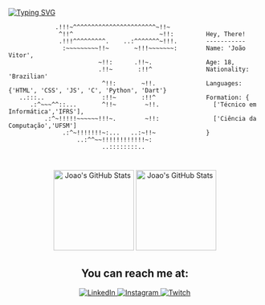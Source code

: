 
[![Typing SVG](https://readme-typing-svg.herokuapp.com?font=Raleway&weight=600&duration=7000&pause=3000&color=063A6E&background=FFFA5300&center=true&vCenter=true&width=1000&lines=Hello!+My+name+is+Jo%C3%A3o+Vitor+%F0%9F%91%80)](https://git.io/typing-svg)

```          
             .!!!~^^^^^^^^^^^^^^^^^^^^^^^~!!~              
              ^!!^                        ~!!:         Hey, There!
              .!!!^^^^^^^^^.    ..:^^^^^^^~!!!.        -----------
               :~~~~~~~~~!!~       ~!!!~~~~~~~:        Name: 'João Vitor',    
                         ~!!:      .!!~.               Age: 18,
                         .!!~       :!!^               Nationality: 'Brazilian'    
                          ^!!:       ~!!.              Languages: {'HTML', 'CSS', 'JS', 'C', 'Python', 'Dart'}    
   ..:::..                :!!~       :!!^              Formation: {     
      .:^~~~^^::...       ^!!~        ~!!.               ['Técnico em Informática','IFRS'],   
          .:^~!!!!!~~~~~~!!!~.        ~!!:               ['Ciência da Computação','UFSM']  
               .:^~!!!!!!!~:...   ..:~!!~              }   
                   ..:^^~~!!!!!!!!!!!!~:                   
                          ..::::::::..       

```

#

<p align="center">  
<img alt="Joao's GitHub Stats" height="160em" src="https://github-readme-stats.vercel.app/api?username=JoaoVtrxx&show_icons=true&border_color=ffff00&theme=yeblu&custom_title=João's%20Stats&rank_icon=github">
<img alt="Joao's GitHub Stats" height="160em" src="https://github-readme-stats.vercel.app/api/top-langs/?username=JoaoVtrxx&layout=compact&theme=yeblu&border_color=ffff00">
</p>

<h2 align="center">You can reach me at:</h2>

<p align="center">
<a href="https://www.linkedin.com/in/joão-vitor-da-silva-3750a325a/">
<img alt="LinkedIn" src="https://img.shields.io/badge/LinkedIn-0077B5?style=for-the-badge&logo=linkedin&logoColor=white">
</a>
<a href="https://www.instagram.com/joaovtrsilvaa/">
<img alt="Instagram" src="https://img.shields.io/badge/Instagram-E4405F?style=for-the-badge&logo=instagram&logoColor=white">
</a>
<a href="https://discordapp.com/users/532311439952707624/">
<img alt="Twitch" src="https://img.shields.io/badge/Discord-7289DA?style=for-the-badge&logo=discord&logoColor=white">
</a>
</p>


